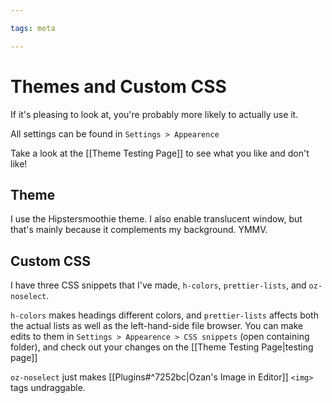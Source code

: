 ```yaml
---

tags: meta

---
```


# Themes and Custom CSS

If it's pleasing to look at, you're probably more likely to actually use it.

All settings can be found in `Settings > Appearence`

Take a look at the [[Theme Testing Page]] to see what you like and don't like!

## Theme

I use the Hipstersmoothie theme. 
I also enable translucent window, but that's mainly because it complements my background. YMMV.

## Custom CSS

I have three CSS snippets that I've made, `h-colors`, `prettier-lists`, and `oz-noselect`.

`h-colors` makes headings different colors, and `prettier-lists` affects both the actual lists as well as the left-hand-side file browser. You can make edits to them in `Settings > Appearence > CSS snippets` (open containing folder), and check out your changes on the [[Theme Testing Page|testing page]]

`oz-noselect` just makes [[Plugins#^7252bc|Ozan's Image in Editor]] `<img>` tags undraggable.